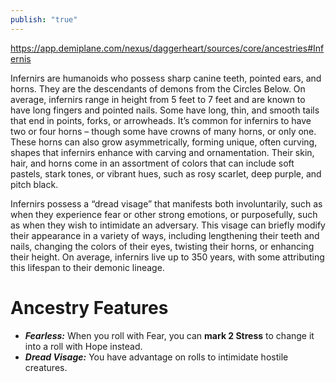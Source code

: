 ```yaml
---
publish: "true"
---
```

https://app.demiplane.com/nexus/daggerheart/sources/core/ancestries#Infernis

Infernirs are humanoids who possess sharp canine teeth, pointed ears, and horns. They are the descendants of demons from the Circles Below. On average, infernirs range in height from 5 feet to 7 feet and are known to have long fingers and pointed nails. Some have long, thin, and smooth tails that end in points, forks, or arrowheads. It’s common for infernirs to have two or four horns – though some have crowns of many horns, or only one. These horns can also grow asymmetrically, forming unique, often curving, shapes that infernirs enhance with carving and ornamentation. Their skin, hair, and horns come in an assortment of colors that can include soft pastels, stark tones, or vibrant hues, such as rosy scarlet, deep purple, and pitch black.

Infernirs possess a “dread visage” that manifests both involuntarily, such as when they experience fear or other strong emotions, or purposefully, such as when they wish to intimidate an adversary. This visage can briefly modify their appearance in a variety of ways, including lengthening their teeth and nails, changing the colors of their eyes, twisting their horns, or enhancing their height. On average, infernirs live up to 350 years, with some attributing this lifespan to their demonic lineage.
# Ancestry Features
* ***Fearless:*** When you roll with Fear, you can **mark 2 Stress** to change it into a roll with Hope instead.
* ***Dread Visage:*** You have advantage on rolls to intimidate hostile creatures.
